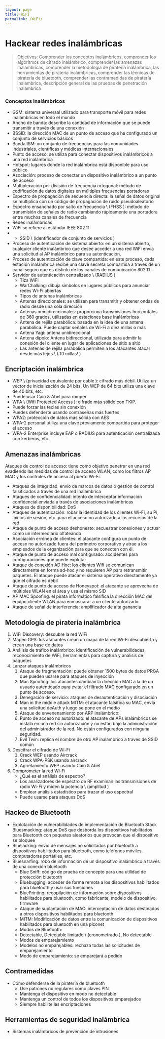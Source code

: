 ```yaml
---
layout: page
title: WiFi
permalink: /WiFi/
---
```


# Hackear redes inalámbricas

> Objetivos: Comprender los conceptos inalámbricos, comprender los algoritmos de cifrado inalámbrico, comprender las amenazas inalámbricas, comprender la metodología de piratería inalámbrica, las herramientas de piratería inalámbricas, comprender las técnicas de piratería de bluetooth, comprender las contramedidas de piratería inalámbrica, descripción general de las pruebas de penetración inalámbrica

### Conceptos inalámbricos

* GSM: sistema universal utilizado para transporte móvil para redes inalámbricas en todo el mundo
* Ancho de banda: describe la cantidad de información que se puede transmitir a través de una conexión
* BSSID: la dirección MAC de un punto de acceso que ha configurado un conjunto de servicios básicos
* Banda ISM: un conjunto de frecuencias para las comunidades industriales, científicas y médicas internacionales
* Punto de acceso: se utiliza para conectar dispositivos inalámbricos a una red inalámbrica
* Hotspot: lugares donde la red inalámbrica está disponible para uso público
* Asociación: proceso de conectar un dispositivo inalámbrico a un punto de acceso
* Multiplexación por división de frecuencia ortogonal: método de codificación de datos digitales en múltiples frecuencias portadoras
* Espectro de propagación de secuencia directa: la señal de datos original se multiplica con un código de propagación de ruido pseudoaleatorio
* Espectro ensanchado por salto de frecuencia \ (FHSS \): método de transmisión de señales de radio cambiando rápidamente una portadora entre muchos canales de frecuencia
* Redes inalámbricas
* WiFi se refiere al estándar IEEE 802.11
* * SSID \ (identificador de conjunto de servicios \)
* Proceso de autenticación de sistema abierto: en un sistema abierto, cualquier cliente inalámbrico que desee acceder a una red WiFi envía una solicitud al AP inalámbrico para su autenticación.
* Proceso de autenticación de clave compartida: en este proceso, cada estación inalámbrica recibe una clave secreta compartida a través de un canal seguro que es distinto de los canales de comunicación 802.11.
* Servidor de autenticación centralizado \ (RADIUS \)
  * Tiza WiFi
  * WarChalking: dibuja símbolos en lugares públicos para anunciar redes Wi-Fi abiertas
  * Tipos de antenas inalámbricas
  * Antenas direccionales: se utilizan para transmitir y obtener ondas de radio desde una sola dirección
  * Antenas omnidireccionales: proporciona transmisiones horizontales de 360 ​​grados, utilizadas en estaciones base inalámbricas
  * Antena de rejilla parabólica: basada en la idea de una antena parabólica. Puede captar señales de Wi-Fi a diez millas o más
  * Antena Yagi: antena unidireccional
  * Antena dipolo: Antena bidireccional, utilizada para admitir la conexión del cliente en lugar de aplicaciones de sitio a sitio
  * Las antenas de rejilla parabólica permiten a los atacantes atacar desde más lejos \ (¡10 millas! \)

## Encriptación inalámbrica

* WEP \ (privacidad equivalente por cable \): cifrado más débil. Utiliza un vector de inicialización de 24 bits. Un WEP de 64 bits utiliza una clave de 40 bits, etc.
* Puede usar Cain & Abel para romper
* WPA \ (Wifi Protected Access \): cifrado más sólido con TKIP.
* Puede forzar las teclas sin conexión
* Puedes defenderte usando contraseñas más fuertes
* WPA2: protección de datos más sólida con AES
* WPA-2 personal utiliza una clave previamente compartida para proteger el acceso
* WPA-2 Enterprise incluye EAP o RADIUS para autenticación centralizada con kerberos, etc.

## Amenazas inalámbricas

Ataques de control de acceso: tiene como objetivo penetrar en una red evadiendo las medidas de control de acceso WLAN, como los filtros AP MAC y los controles de acceso al puerto Wi-Fi.
* Ataques de integridad: envío de marcos de datos o gestión de control falsificados a través de una red inalámbrica
* Ataques de confidencialidad: intento de interceptar información confidencial enviada a través de asociaciones inalámbricas
* Ataques de disponibilidad: DoS
* Ataques de autenticación: robar la identidad de los clientes Wi-Fi, su PI, inicios de sesión, etc. para el acceso no autorizado a los recursos de la red
* Ataque de punto de acceso deshonesto: secuestrar conexiones y actuar como un intermediario olfateando
* Asociación errónea de clientes: el atacante configura un punto de acceso no autorizado fuera del perímetro corporativo y atrae a los empleados de la organización para que se conecten con él.
* Ataque de punto de acceso mal configurado: accidentes para configuraciones que puede explotar
* Ataque de conexión AD Hoc: los clientes Wifi se comunican directamente en forma ad-hoc y no requieren AP para retransmitir paquetes. El ataque puede atacar el sistema operativo directamente ya que el cifrado es débil
* Ataque de punto de acceso de Honeyspot: el atacante se aprovecha de múltiples WLAN en el área y usa el mismo SID
* AP MAC Spoofing: el pirata informático falsifica la dirección MAC del equipo cliente WLAN para enmascarar a un cliente autorizado
* Ataque de señal de interferencia: amplificador de alta ganancia

## Metodología de piratería inalámbrica

1. WiFi Discovery: descubre la red WiFi
2. Mapeo GPS: los atacantes crean un mapa de la red Wi-Fi descubierta y crean una base de datos
3. Análisis de tráfico inalámbrico: identificación de vulnerabilidades, reconocimiento de WiFi, herramientas para captura y análisis de paquetes
4. Lanzar ataques inalámbricos
   1. Ataque de fragmentación: puede obtener 1500 bytes de datos PRGA que pueden usarse para ataques de inyección
   2. Mac Spoofing: los atacantes cambian la dirección MAC a la de un usuario autenticado para evitar el filtrado MAC configurado en un punto de acceso.
   3. Denegación de servicio: ataques de desautenticación y disociación
   4. Man in the middle attack MITM: el atacante falsifica su MAC, envía una solicitud deAuth y luego se pone en el medio
   5. Ataque de envenenamiento por ARP inalámbrico:
   6. Punto de acceso no autorizado: el atacante de APs inalámbricos se instala en una red sin autorización y no están bajo la administración del administrador de la red. No están configurados con ninguna seguridad.
   7. Evil Twin: replica el nombre de otro AP inalámbrico a través de SSID común
5. Descifrar el cifrado de Wi-Fi
   1. Crack WEP usando Aircrack
   2. Crack WPA-PSK usando aircrack
   3. Agrietamiento WEP usando Cain & Abel
6. Comprometer la red Wi-Fi
   * ¿Qué es el análisis de espectro?
   * Los analizadores de espectro de RF examinan las transmisiones de radio Wi-Fi y miden la potencia \ (amplitud \)
   * Emplear análisis estadístico para trazar el uso espectral
   * Puede usarse para ataques DoS

## Hackeo de Bluetooth

* Explotación de vulnerabilidades de implementación de Bluetooth Stack
Bluesmacking: ataque DoS que desborda los dispositivos habilitados para Bluetooth con paquetes aleatorios que provocan que el dispositivo se bloquee
* Bluejacking: envío de mensajes no solicitados por bluetooth a dispositivos habilitados para bluetooth, como teléfonos móviles, computadoras portátiles, etc.
* Bluesnarfing: robo de información de un dispositivo inalámbrico a través de una conexión bluetooth
  * Blue Sniff: código de prueba de concepto para una utilidad de protección bluetooth
  * Bluebugging: acceder de forma remota a los dispositivos habilitados para bluetooth y usar sus funciones
  * BluePrinting: recopilación de información sobre dispositivos habilitados para bluetooth, como fabricante, modelo de dispositivo, firmware
  * Ataque de suplantación de MAC: interceptación de datos destinados a otros dispositivos habilitados para bluetooth
  * MITM: Modificación de datos entre la comunicación de dispositivos habilitados para bluetooth en una piconet
  * Modos de Bluetooth:
  * Detectable, Detectable limitado \ (cronometrado \), No detectable
  * Modos de emparejamiento
  * Modelos no emparejables: rechaza todas las solicitudes de emparejamiento
  * Modo de emparejamiento: se emparejará a pedido

## Contramedidas

* Cómo defenderse de la piratería de bluetooth
  * Use patrones no regulares como claves PIN
  * Mantenga el dispositivo en modo no detectable
  * Mantenga un control de todos los dispositivos emparejados
  * Siempre habilite las encriptaciones

## Herramientas de seguridad inalámbrica

* Sistemas inalámbricos de prevención de intrusiones
